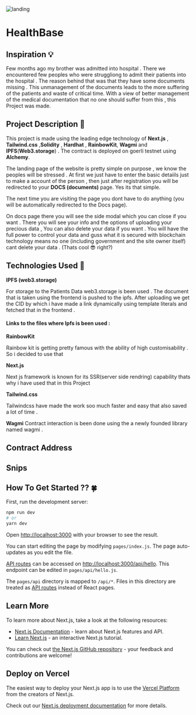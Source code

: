 ![landing](https://user-images.githubusercontent.com/98407930/183013671-ac02cd0f-6d5e-4334-9f78-650d012512c3.png)

# HealthBase
## Inspiration 💡
 Few months ago my brother was admitted into hospital . There we encountered few peoples who were struggliong to admit their patients into the hospital
 . The reason behind that was that they have some documents missing . This unmanagement of the documents leads to the more suffering of the patients and 
 waste of critical time. With a view of better management of the medical documentation that no one should suffer from this ,  this Project was made.

## Project Description 📖

This project is made using the leading edge technology of <b>Next.js</b> , <b>Tailwind.css</b> ,<b>Solidity</b> , <b>Hardhat</b> , <b>RainbowKit</b>,
<b>Wagmi</b> and <b>IPFS</b>(<b>Web3.storage</b>) . The contract is deployed on goerli testnet using <b>Alchemy</b>.

The landing page of the website is pretty simple on purpose , we know the peoples will be stressed . At first we just have to enter the basic detaiils just to 
make a account of the person , then just after registration you will be redirected to your <b>DOCS (documents)</b> page. Yes its that simple.

The next time you are visiting the page you dont have to do anything (you will be automatically redirected to the Docs page).

On docs page there you will see the side modal which you can close if you want . There you will see your info and the options of uploading your 
precious data , You can also delete your data if you want . You will have the full power to control your data and guss what it is secured with blockchain 
technology means no one (including government and the site owner itself) cant delete your data . (Thats cool 😎 right?)


## Technologies Used 🔱

<b>IPFS (web3.storage)</b> 

For storage to the Patients Data web3.storage is been used . The document that is taken using the frontend is pushed to the ipfs.
After uploading we get the CID by which i have made a link dynamically using template literals and fetched that in the frontend . 

#### Links to the files where Ipfs is been used :

<b>RainbowKit</b>

Rainbow kit is getting pretty famous with the ability of high customisability . So i decided to use that

<b>Next.js</b>

Next js framework is known for its SSR(server side rendring) capability thats why i have used that in this  Project

<b>Tailwind.css</b>

Tailwindcss have made the work soo much faster and easy that also saved a lot of time .

<b>Wagmi</b>
Contract interaction is been done using the a newly founded library named wagmi . 


## Contract Address










## Snips








## How To Get Started ?? 🍀

First, run the development server:

```bash
npm run dev
# or
yarn dev
```

Open [http://localhost:3000](http://localhost:3000) with your browser to see the result.

You can start editing the page by modifying `pages/index.js`. The page auto-updates as you edit the file.

[API routes](https://nextjs.org/docs/api-routes/introduction) can be accessed on [http://localhost:3000/api/hello](http://localhost:3000/api/hello). This endpoint can be edited in `pages/api/hello.js`.

The `pages/api` directory is mapped to `/api/*`. Files in this directory are treated as [API routes](https://nextjs.org/docs/api-routes/introduction) instead of React pages.

## Learn More

To learn more about Next.js, take a look at the following resources:

- [Next.js Documentation](https://nextjs.org/docs) - learn about Next.js features and API.
- [Learn Next.js](https://nextjs.org/learn) - an interactive Next.js tutorial.

You can check out [the Next.js GitHub repository](https://github.com/vercel/next.js/) - your feedback and contributions are welcome!

## Deploy on Vercel

The easiest way to deploy your Next.js app is to use the [Vercel Platform](https://vercel.com/new?utm_medium=default-template&filter=next.js&utm_source=create-next-app&utm_campaign=create-next-app-readme) from the creators of Next.js.

Check out our [Next.js deployment documentation](https://nextjs.org/docs/deployment) for more details.
